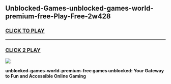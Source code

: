 
## Unblocked-Games-unblocked-games-world-premium-free-Play-Free-2w428
<h3>
<a href="https://premium76.site?title=unblocked-games-world-premium-free&ref=23A">CLICK TO PLAY</a></h3>
<hr>

<h3>
<a href="https://premium76.site?title=unblocked-games-world-premium-free&ref=23A">CLICK 2 PLAY</a>
  
</h3>

<a href="https://premium76.site?title=unblocked-games-world-premium-free&ref=23A"><img src="https://clearcache.store/games.png"></a>


**unblocked-games-world-premium-free games unblocked: Your Gateway to Fun and Accessible Online Gaming**

